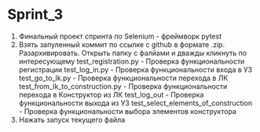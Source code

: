 # Sprint_31. Финальный проект спринта по Selenium - фреймворк pytest2. Взять запуленный коммит по ссылке с github в формате .zip. Разархивировать. Открыть папку с фалйами и дважды кликнуть по интересующемуtest_registration.py - Проверка функциональности регистрацииtest_log_in.py - Проверка функциональности входа в УЗtest_go_to_lk.py - Проверка функциональности перехода в ЛКtest_from_lk_to_construction.py - Проверка функциональности перехода в Конструктор из ЛКtest_log_out - Проверка функциональности выхода из УЗtest_select_elements_of_construction - Проверка функциональности выбора элементов конструктора3. Нажать запуск текущего файла